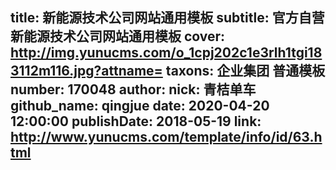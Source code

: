 title: 新能源技术公司网站通用模板
subtitle: 官方自营新能源技术公司网站通用模板
cover: http://img.yunucms.com/o_1cpj202c1e3rlh1tgi183112m116.jpg?attname=
taxons: 企业集团 普通模板
number: 170048
author:
  nick: 青桔单车
  github_name: qingjue
date: 2020-04-20 12:00:00
publishDate: 2018-05-19
link: http://www.yunucms.com/template/info/id/63.html
---